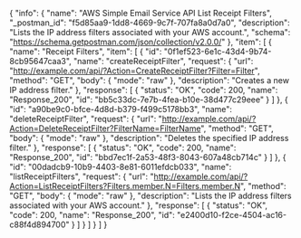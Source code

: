 {
  "info": {
    "name": "AWS Simple Email Service API List Receipt Filters",
    "_postman_id": "f5d85aa9-1dd8-4669-9c7f-707fa8a0d7a0",
    "description": "Lists the IP address filters associated with your AWS account.",
    "schema": "https://schema.getpostman.com/json/collection/v2.0.0/"
  },
  "item": [
    {
      "name": "Receipt Filters",
      "item": [
        {
          "id": "0f1ef523-6e1c-43d4-9b74-8cb95647caa3",
          "name": "createReceiptFilter",
          "request": {
            "url": "http://example.com/api/?Action=CreateReceiptFilter?Filter=Filter",
            "method": "GET",
            "body": {
              "mode": "raw"
            },
            "description": "Creates a new IP address filter."
          },
          "response": [
            {
              "status": "OK",
              "code": 200,
              "name": "Response_200",
              "id": "bb5c33dc-7e7b-4fea-b10e-38d477c29eee"
            }
          ]
        },
        {
          "id": "a90be9c0-bfce-4d8d-b379-f499c5178bb3",
          "name": "deleteReceiptFilter",
          "request": {
            "url": "http://example.com/api/?Action=DeleteReceiptFilter?FilterName=FilterName",
            "method": "GET",
            "body": {
              "mode": "raw"
            },
            "description": "Deletes the specified IP address filter."
          },
          "response": [
            {
              "status": "OK",
              "code": 200,
              "name": "Response_200",
              "id": "bbd7ec1f-2a53-48f3-8043-607a48cb714c"
            }
          ]
        },
        {
          "id": "00dadcb9-10b9-4403-8e81-6011efdcb033",
          "name": "listReceiptFilters",
          "request": {
            "url": "http://example.com/api/?Action=ListReceiptFilters?Filters.member.N=Filters.member.N",
            "method": "GET",
            "body": {
              "mode": "raw"
            },
            "description": "Lists the IP address filters associated with your AWS account."
          },
          "response": [
            {
              "status": "OK",
              "code": 200,
              "name": "Response_200",
              "id": "e2400d10-f2ce-4504-ac16-c88f4d894700"
            }
          ]
        }
      ]
    }
  ]
}